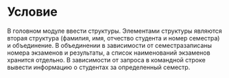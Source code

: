 # Условие

В головном модуле ввести структуры. Элементами структуры являются вторая
структура (фамилия, имя, отчество студента и номер семестра) и объединение. В
объединении в зависимости от семестразаписаны номера экзаменов и результаты, а
список наименований экзаменов хранится отдельно. В зависимости от запроса в
командной строке вывести информацию о студентах за определенный семестр.
